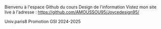 Bienvenu à l'espace Github du cours Design de l'information
Vistez mon site live à l'adresse : 
https://github.com/AMOUSSOU95/Joycedesign95/

Univ.paris8
Promotion GSI 2024-2025
